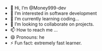 - 👋 Hi, I’m @Money999-dev
- 👀 I’m interested in software development
- 🌱 I’m currently learning coding...
- 💞️ I’m looking to collaborate on projects.
- 📫 How to reach me ...
- 😄 Pronouns: he
- ⚡ Fun fact: extremely fast learner. 

<!---
Money999-dev/Money999-dev is a ✨ special ✨ repository because its `README.md` (this file) appears on your GitHub profile.
You can click the Preview link to take a look at your changes.
--->
